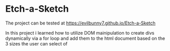 # Etch-a-Sketch

The project can be tested at https://evilbunny7.github.io/Etch-a-Sketch

In this project i learned how to utilize DOM mainipulation to create divs 
dynamically via a for loop and add them to the html document based on the 3 sizes the user can select of
